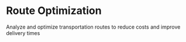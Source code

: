 # Route Optimization
Analyze and optimize transportation routes to reduce costs and improve delivery times

